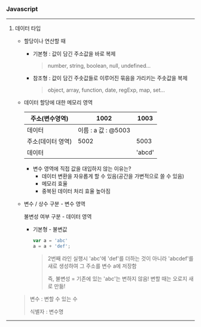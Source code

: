 ### Javascript

<hr/>

1. 데이터 타입

   - 할당이나 연산할 때

     - 기본형 : 값이 담긴 주소값을 바로 복제

       > number, string, boolean, null, undefined...

     - 참조형 : 값이 담긴 주솟값들로 이루어진 묶음을 가리키는 주솟값을 복제

       > object, array, function, date, regExp, map, set...

   - 데이터 할당에 대한 메모리 영역

     | 주소(변수영역)    | 1002                | 1003   |
     | ----------------- | ------------------- | ------ |
     | 데이터            | 이름 : a 값 : @5003 |        |
     | 주소(데이터 영역) | 5002                | 5003   |
     | 데이터            |                     | 'abcd' |

     - 변수 영역에 직접 값을 대입하지 않는 이유는?
       - 데이터 변환을 자유롭게 할 수 있음(공간을 가변적으로 쓸 수 있음)
       - 메모리 효율
       - 중복된 데이터 처리 효율 높아짐

   - 변수 / 상수 구분 - 변수 영역

     불변성 여부 구분 - 데이터 영역

     - 기본형 - 불변값

       ```javascript
       var a = 'abc'
       a = a + 'def';
       ```

       > 2번째 라인 실행시 'abc'에 'def'를 더하는 것이 아니라 'abcdef'를 새로 생성하여 그 주소를 변수 a에 저장함
       >
       > 즉, 불변성 = 기존에 있는 'abc'는 변하지 않음! 변할 때는 오로지 새로 만듦!

   > 변수 : 변할 수 있는 수
   >
   > 식별자 : 변수명



<hr/>